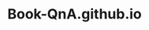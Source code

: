 # Book-QnA.github.io
<a href=https://images-na.ssl-images-amazon.com/images/I/51UT+y1z3iL._SX328_BO1,204,203,200_.jpg>
